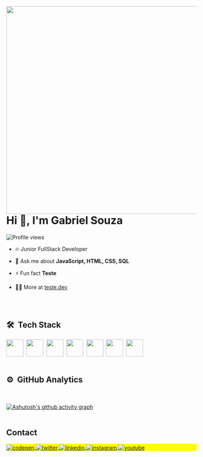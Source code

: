 <img align="right" height="550em" src="https://raw.githubusercontent.com/gist/GabrielSouza18/cf79905e554eeb8343b51ed44107fe38/raw/fbb47b66c5bb429eabee2a80e95a5e81fadb6c9e/gitcard.svg"/>
<h1 align="left">Hi 👋, I'm Gabriel Souza</h1>
<p align="left"> <img src="https://komarev.com/ghpvc/?username=gabrielsouza18&color=blue" alt="Profile views" /> </p>

- 🔥 Junior FullStack Developer

- 💬 Ask me about **JavaScript, HTML, CSS, SQL**

- ⚡ Fun fact **Teste**

- 👨‍💻 More at [teste.dev](https://teste.dev)



<br><br>

## 🛠 &nbsp;Tech Stack

<img src="https://cdn.jsdelivr.net/gh/devicons/devicon/icons/javascript/javascript-original.svg" width="45">&nbsp;
<img src="https://cdn.jsdelivr.net/gh/devicons/devicon/icons/html5/html5-plain.svg" width="45">&nbsp;
<img src="https://cdn.jsdelivr.net/gh/devicons/devicon/icons/css3/css3-plain.svg" width="45">&nbsp;
<img src="https://cdn.jsdelivr.net/gh/devicons/devicon/icons/php/php-plain.svg" width="45">&nbsp;
<img src="https://cdn.jsdelivr.net/gh/devicons/devicon/icons/mysql/mysql-plain.svg" width="45">&nbsp;
<img src="https://cdn.jsdelivr.net/gh/devicons/devicon/icons/git/git-plain.svg" width="45">&nbsp;
<img src="https://cdn.jsdelivr.net/gh/devicons/devicon/icons/googlecloud/googlecloud-original.svg" width="45">&nbsp;
<br><br>

## ⚙️ &nbsp;GitHub Analytics

<br><br> [![Ashutosh's github activity graph](https://github-readme-activity-graph.vercel.app/graph?username=gabrielsouza18&theme=modern-lilac)](https://github.com/ashutosh00710/github-readme-activity-graph)
<br><br>

## Contact

<p align="left" style="background:yellow">
<a href="https://codepen.io/maykbrito" target="_blank">
  <img align="center" src="https://img.shields.io/badge/-maykbrito-05122A?style=flat&logo=codepen" alt="codepen"/>
</a>
<a href="https://twitter.com/maykbrito" target="_blank">
  <img align="center" src="https://img.shields.io/badge/-maykbrito-05122A?style=flat&logo=twitter" alt="twitter"/>  
</a>
<a href="https://linkedin.com/in/maykbrito" target="_blank">
  <img align="center" src="https://img.shields.io/badge/-maykbrito-05122A?style=flat&logo=linkedin" alt="linkedin"/>
</a>
<a href="https://instagram.com/maykbrito" target="_blank">
 <img align="center" src="https://img.shields.io/badge/-maykbrito-05122A?style=flat&logo=instagram" alt="instagram"/>
</a>
<a href="https://youtube.com/maykbrito" target="_blank">
 <img align="center" src="https://img.shields.io/badge/-maykbrito-05122A?style=flat&logo=youtube" alt="youtube"/>
</a>
</p>




